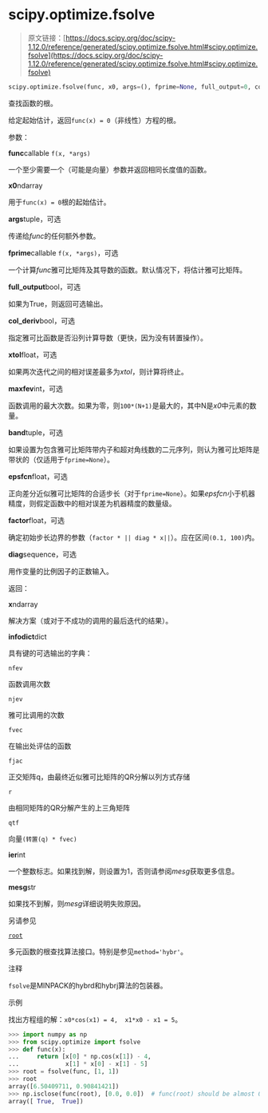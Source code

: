 # scipy.optimize.fsolve

> 原文链接：[https://docs.scipy.org/doc/scipy-1.12.0/reference/generated/scipy.optimize.fsolve.html#scipy.optimize.fsolve](https://docs.scipy.org/doc/scipy-1.12.0/reference/generated/scipy.optimize.fsolve.html#scipy.optimize.fsolve)

```py
scipy.optimize.fsolve(func, x0, args=(), fprime=None, full_output=0, col_deriv=0, xtol=1.49012e-08, maxfev=0, band=None, epsfcn=None, factor=100, diag=None)
```

查找函数的根。

给定起始估计，返回`func(x) = 0`（非线性）方程的根。

参数：

**func**callable `f(x, *args)`

一个至少需要一个（可能是向量）参数并返回相同长度值的函数。

**x0**ndarray

用于`func(x) = 0`根的起始估计。

**args**tuple，可选

传递给*func*的任何额外参数。

**fprime**callable `f(x, *args)`，可选

一个计算*func*雅可比矩阵及其导数的函数。默认情况下，将估计雅可比矩阵。

**full_output**bool，可选

如果为True，则返回可选输出。

**col_deriv**bool，可选

指定雅可比函数是否沿列计算导数（更快，因为没有转置操作）。

**xtol**float，可选

如果两次迭代之间的相对误差最多为*xtol*，则计算将终止。

**maxfev**int，可选

函数调用的最大次数。如果为零，则`100*(N+1)`是最大的，其中N是*x0*中元素的数量。

**band**tuple，可选

如果设置为包含雅可比矩阵带内子和超对角线数的二元序列，则认为雅可比矩阵是带状的（仅适用于`fprime=None`）。

**epsfcn**float，可选

正向差分近似雅可比矩阵的合适步长（对于`fprime=None`）。如果*epsfcn*小于机器精度，则假定函数中的相对误差为机器精度的数量级。

**factor**float，可选

确定初始步长边界的参数（`factor * || diag * x||`）。应在区间`(0.1, 100)`内。

**diag**sequence，可选

用作变量的比例因子的正数输入。

返回：

**x**ndarray

解决方案（或对于不成功的调用的最后迭代的结果）。

**infodict**dict

具有键的可选输出的字典：

`nfev`

函数调用次数

`njev`

雅可比调用的次数

`fvec`

在输出处评估的函数

`fjac`

正交矩阵q，由最终近似雅可比矩阵的QR分解以列方式存储

`r`

由相同矩阵的QR分解产生的上三角矩阵

`qtf`

向量`(转置(q) * fvec)`

**ier**int

一个整数标志。如果找到解，则设置为1，否则请参阅*mesg*获取更多信息。

**mesg**str

如果找不到解，则*mesg*详细说明失败原因。

另请参见

[`root`](https://docs.scipy.org/doc/scipy-1.12.0/reference/generated/scipy.optimize.root.html#scipy.optimize.root "scipy.optimize.root")

多元函数的根查找算法接口。特别是参见`method='hybr'`。

注释

`fsolve`是MINPACK的hybrd和hybrj算法的包装器。

示例

找出方程组的解：`x0*cos(x1) = 4,  x1*x0 - x1 = 5`。

```py
>>> import numpy as np
>>> from scipy.optimize import fsolve
>>> def func(x):
...     return [x[0] * np.cos(x[1]) - 4,
...             x[1] * x[0] - x[1] - 5]
>>> root = fsolve(func, [1, 1])
>>> root
array([6.50409711, 0.90841421])
>>> np.isclose(func(root), [0.0, 0.0])  # func(root) should be almost 0.0.
array([ True,  True]) 
```
